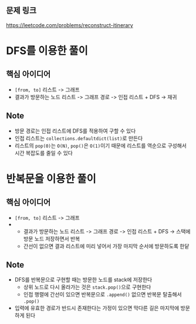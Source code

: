 ## 문제 링크
https://leetcode.com/problems/reconstruct-itinerary

# DFS를 이용한 풀이
## 핵심 아이디어
- `[from, to]` 리스트 -> 그래프
- 결과가 방문하는 노드 리스트 -> 그래프 경로 -> 인접 리스트 + DFS -> 재귀

## Note
- 방문 경로는 인접 리스트에 DFS를 적용하여 구할 수 있다
- 인접 리스트는 `collections.defaultdict(list)`로 만든다
- 리스트의 `pop(0)`는 `O(N)`, `pop()`은 `O(1)`이기 때문에 리스트를 역순으로 구성해서 시간 복잡도를 줄일 수 있다

# 반복문을 이용한 풀이
## 핵심 아이디어
- `[from, to]` 리스트 -> 그래프
- - 결과가 방문하는 노드 리스트 -> 그래프 경로 -> 인접 리스트 + DFS -> 스택에 방문 노드 저장하면서 반복
  - 간선이 없으면 결과 리스트에 미리 넣어서 가장 마지막 순서에 방문하도록 한닽

## Note
- DFS를 반복문으로 구현할 때는 방문한 노드를 stack에 저장한다
  - 상위 노드로 다시 올라가는 것은 `stack.pop()`으로 구현한다
  - 인접 행렬에 간선이 있으면 반복문으로 `.append()` 없으면 반복문 탈출해서 `.pop()`
- 입력에 유효한 경로가 반드시 존재한다는 가정이 있으면 막다른 길은 마지막에 방문하게 된다